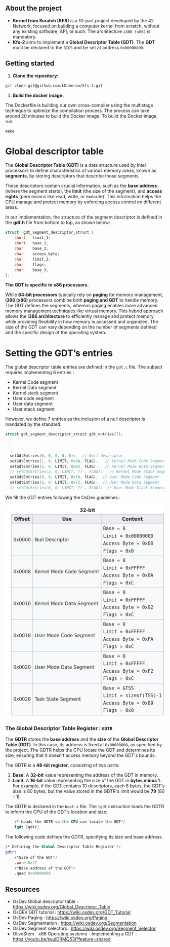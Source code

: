 ## **About the project**

- **Kernel from Scratch (KFS)** is a 10-part project developed by the 42 Network, focused on building a computer kernel from scratch, without any existing software, API, or such. The architecture `i386 (x86)` is mandatory.
- **Kfs-2** aims to implement a **Global Descriptor Table (GDT)**.  The **GDT** must be declared to the `BIOS` and be set at address `0x00000800`.

## Getting started

1. **Clone the repository:**

```bash
git clone git@github.com:LDuheron/kfs-2.git
```

1. **Build the docker image :**

The Dockerfile is building our own cross-compiler using the multistage technique to optimize the compilation process. The process can take around 20 minutes to build the Docker 
image. To build the Docker image, run:

```
make
```

# Global descriptor table

The **Global Descriptor Table (GDT)** is a data structure used by Intel processors to define characteristics of various memory areas, known as **segments**, by storing descriptors that describe those segments.

These descriptors contain crucial information, such as the **base address** (where the segment starts), the **limit** (the size of the segment), and **access rights** (permissions like read, write, or execute). This information helps the CPU manage and protect memory by enforcing access control on different areas.

In our implementation, the structure of the segment descriptor is defined in the **gdt.h** file from bottom to top, as shown below:

```c
struct  gdt_segment_descriptor_struct {
	short   limit_1;
	short   base_1;
	char    base_2;
	char    access_byte;
	char    limit_2;
	char    flags; 
	char    base_3;
};
```

**The GDT is specific to x86 processors.**

While **64-bit processors** typically rely on **paging** for memory management, **i386 (x86)** processors combine both **paging and GDT** to handle memory. The GDT defines the segments, whereas paging enables more advanced memory management techniques like virtual memory. This hybrid approach allows the **i386 architecture** to efficiently manage and protect memory while providing flexibility in how memory is accessed and organized. The size of the GDT can vary depending on the number of segments defined and the specific design of the operating system.


# Setting the GDT’s entries

The global descriptor table entries are defined in the `gdt.c` file. The subject requires implementing 6 entries : 

- Kernel Code segment
- Kernel Data segment
- Kernel stack segment
- User code segment
- User data segment
- User stack segment

However, we define 7 entries as the inclusion of a null descriptor is mandated by the standard:

```c
struct gdt_segment_descriptor_struct gdt_entries[7];

...

  setGdtEntries(0, 0, 0, 0, 0);   // Null descriptor
  setGdtEntries(1, 0, LIMIT, 0x9A, FLAG);   // Kernel Mode Code Segment
  setGdtEntries(2, 0, LIMIT, 0x92, FLAG);   // Kernel Mode Data Segment
  // setGdtEntries(3, 0, LIMIT, ?? , FLAG);   // Kernel Mode Stack Segment
  setGdtEntries(4, 0, LIMIT, 0xFA, FLAG);  // User Mode Code Segment
  setGdtEntries(5, 0, LIMIT, 0xF2, FLAG);  // User Mode Data Segment
  // setGdtEntries(6, 0, LIMIT, ?? , FLAG);  // User Mode Stack Segment
```

We fill the GDT entries following the OsDev guidelines :

![GDT Entries documentation](./img/32_bit_segment_content.png)

### The Global Descriptor Table Register :   `GDTR`

The **GDTR** stores the **base address** and the **size** of the **Global Descriptor Table (GDT)**. In this case, its address is fixed at `0x00000800`, as specified by the project. The GDTR helps the CPU locate the GDT and determines its size, ensuring that it doesn't access memory beyond the GDT's bounds.

The GDTR is a **48-bit register**, consisting of two parts:

1. **Base**: A **32-bit** value representing the address of the GDT in memory.
2. **Limit**: A **16-bit** value representing the size of the GDT in **bytes minus 1**. For example, if the GDT contains 10 descriptors, each 8 bytes, the GDT's size is 80 bytes, but the value stored in the GDTR's limit would be **79** (80 - 1).

The GDTR is declared in the `boot.s` file. The `lgdt` instruction loads the GDTR to inform the CPU of the GDT’s location and size:

```nasm
	/* Loads the GDTR so the CPU can locate the GDT*/
	lgdt [gdtr]
```

The following code defines the GDTR, specifying its size and base address.

```nasm
/* Defining the Global Descriptor Table Register */
gdtr:
	/*Size of the GDT*/
	.word 0x27
	/*Base address of the GDT*/
	.quad 0x00000800

```


## Resources

- OsDev Global descriptor table : https://wiki.osdev.org/Global_Descriptor_Table
- OsDEV GDT tutorial : https://wiki.osdev.org/GDT_Tutorial
- OsDev Paging : https://wiki.osdev.org/Paging
- OsDev Segmentation : https://wiki.osdev.org/Segmentation
- OsDev Segment selectors : https://wiki.osdev.org/Segment_Selector 
- OliveStem - x86 Operating systems - Implementing a GDT : https://youtu.be/jwulDRMQ53I?feature=shared
